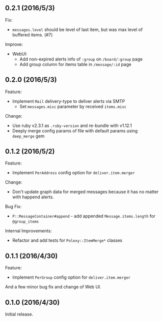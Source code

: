 ## 0.2.1 (2016/5/3)

Fix:

- `messages.level` should be level of last item, but was max level of buffered
  items. (#7)

Improve:

- WebUI:
  - Add non-expired alerts info of `:group` on `/board/:group` page
  - Add group column for items table in `/message/:id` page

## 0.2.0 (2016/5/3)

Feature:

- Implement `Mail` delivery-type to deliver alerts via SMTP
  - Set `messages.misc` parameter by received `items.misc`

Change:

- Use ruby v2.3.1 as `.ruby-version` and re-bundle with v1.12.1
- Deeply merge config params of file with default params using `deep_merge` gem

## 0.1.2 (2016/5/2)

Feature:

- Implement `PerAddress` config option for `deliver.item.merger`

Change:

- Don't update graph data for merged messages because it has no matter with
  happend alerts.

Bug Fix:

- `P::MessageContainer#append` - add appended `Message.items.length` for `@group_items`

Internal Improvements:

- Refactor and add tests for `Poloxy::ItemMerge*` classes

## 0.1.1 (2016/4/30)

Feature:

- Implement `PerGroup` config option for `deliver.item.merger`

And a few minor bug fix and change of Web UI.

## 0.1.0 (2016/4/30)

Initial release.
